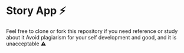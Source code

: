 # Story App ⚡
Feel free to clone or fork this repository if you need reference or study about it
Avoid plagiarism for your self development and good, and it is unacceptable ⚠️
